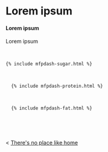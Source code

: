 # Lorem ipsum

#### Lorem ipsum

Lorem ipsum


  &nbsp; &nbsp;
  
  
  
    {% include mfpdash-sugar.html %}

  &nbsp; &nbsp;
  
  
  
      {% include mfpdash-protein.html %}

  &nbsp; &nbsp;
  
  
  
      {% include mfpdash-fat.html %}

  &nbsp; &nbsp;

  

  &nbsp; &nbsp; &nbsp; &nbsp;
  

< [There's no place like home](./index.md)
